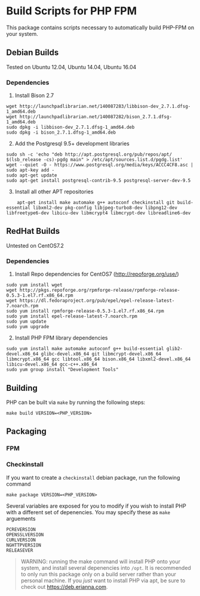 # Build Scripts for PHP FPM
This package contains scripts necessary to automatically build PHP-FPM on your system.


## Debian Builds
Tested on Ubuntu 12.04, Ubuntu 14.04, Ubuntu 16.04

### Dependencies

1. Install Bison 2.7
```
wget http://launchpadlibrarian.net/140087283/libbison-dev_2.7.1.dfsg-1_amd64.deb
wget http://launchpadlibrarian.net/140087282/bison_2.7.1.dfsg-1_amd64.deb
sudo dpkg -i libbison-dev_2.7.1.dfsg-1_amd64.deb
sudo dpkg -i bison_2.7.1.dfsg-1_amd64.deb
```
2. Add the Postgresql 9.5+ development libraries
```
sudo sh -c 'echo "deb http://apt.postgresql.org/pub/repos/apt/ $(lsb_release -cs)-pgdg main" > /etc/apt/sources.list.d/pgdg.list'
wget --quiet -O - https://www.postgresql.org/media/keys/ACCC4CF8.asc | sudo apt-key add -
sudo apt-get update
sudo apt-get install postgresql-contrib-9.5 postgresql-server-dev-9.5
```
3. Install all other APT repositories
```
	apt-get install make automake g++ autoconf checkinstall git build-essential libxml2-dev pkg-config libjpeg-turbo8-dev libpng12-dev libfreetype6-dev libicu-dev libmcrypt4 libmcrypt-dev libreadline6-dev
```

## RedHat Builds
Untested on CentOS7.2

### Dependencies

1. Install Repo dependencies for CentOS7 (http://repoforge.org/use/)
```
sudo yum install wget
wget http://pkgs.repoforge.org/rpmforge-release/rpmforge-release-0.5.3-1.el7.rf.x86_64.rpm
wget https://dl.fedoraproject.org/pub/epel/epel-release-latest-7.noarch.rpm
sudo yum install rpmforge-release-0.5.3-1.el7.rf.x86_64.rpm 
sudo yum install epel-release-latest-7.noarch.rpm
sudo yum update
sudo yum upgrade
```
2. Install PHP FPM library dependencies
```
sudo yum install make automake autoconf g++ build-essential glib2-devel.x86_64 glibc-devel.x86_64 git libmcrypt-devel.x86_64 libmcrypt.x86_64 gcc libtool.x86_64 bison.x86_64 libxml2-devel.x86_64 libicu-devel.x86_64 gcc-c++.x86_64
sudo yum group install "Development Tools"
```

## Building

PHP can be built via ```make``` by running the following steps:

```
make build VERSION=<PHP_VERSION>
```

## Packaging

### FPM

### Checkinstall

If you want to create a ```checkinstall``` debian package, run the following command

```
make package VERSION=<PHP_VERSION>
```

Several variables are exposed for you to modify if you wish to install PHP with a different set of depenencies. You may specify these as ```make``` arguements

```
PCREVERSION
OPENSSLVERSION
CURLVERSION
NGHTTPVERSION
RELEASEVER
```

> WARNING: running the make command will install PHP onto your system, and install several depenencies into ```/opt```. It is recommended to only run this package only on a build server rather than your personal machine. If you _just_ want to install PHP via apt, be sure to check out https://deb.erianna.com.
